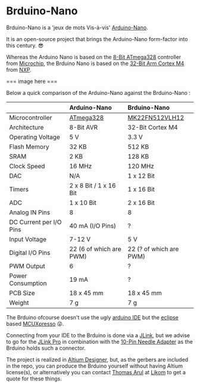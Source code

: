# Brduino-Nano

Brduino-Nano is a 'jeux de mots Vis-à-vis' [Arduino-Nano](https://store.arduino.cc/arduino-nano).

It is an open-source project that brings the Arduino-Nano form-factor into this century. :sunglasses:  

Whereas the Arduino Nano is based on the [8-Bit ATmega328](https://www.microchip.com/wwwproducts/en/ATmega328) controller from [Microchip](https://www.microchip.com/), the Brduino Nano is based on the [32-Bit Arm Cortex M4](https://developer.arm.com/ip-products/processors/cortex-m/cortex-m4) from [NXP](https://www.nxp.com/part/MK22FN512VLH12#/). 

=== image here ===

Below a quick comparison of the Arduino-Nano against the Brduino-Nano :

|  | Arduino-Nano | Brduino-Nano |        
|---|:---|:---|
| Microcontroller | [ATmega328](https://www.microchip.com/wwwproducts/en/ATmega328) | [MK22FN512VLH12](https://www.nxp.com/part/MK22FN512VLH12#/) |
| Architecture | 8-Bit AVR | 32-Bit Cortex M4 |
| Operating Voltage |  5 V | 3.3 V |
| Flash Memory | 32 KB | 512 KB |
| SRAM | 2 KB | 128 KB |
| Clock Speed | 16 MHz | 120 MHz |
| DAC | N/A | 1 x 12 Bit |
| Timers | 2 x 8 Bit / 1 x 16 Bit | 1 x 16 Bit|
| ADC | 1 x 10 Bit | 2 x 16 Bit |
| Analog IN Pins | 8 | 8 |
| DC Current per I/O Pins |	40 mA (I/O Pins) | ? |
| Input Voltage | 7-12 V | 5 V |
| Digital I/O Pins | 22 (6 of which are PWM) | 22 (? of which are PWM) |
| PWM Output | 	6 | ? |
| Power Consumption | 19 mA | ? |
| PCB Size | 18 x 45 mm | 18 x 45 mm |
| Weight |	7 g | 7 g |

The Brduino ofcourse doesn't use the ugly [arduino IDE](https://www.arduino.cc/en/main/software) but the [eclipse](https://www.eclipse.org/) based [MCUXpresso](https://www.nxp.com/design/software/development-software/mcuxpresso-software-and-tools-/mcuxpresso-integrated-development-environment-ide:MCUXpresso-IDE) :stuck_out_tongue_winking_eye:.

Connecting from your IDE to the Brduino is done via a [JLink](https://www.segger.com/products/debug-probes/j-link/models/model-overview/), but we advise to go for the [JLink Pro](https://www.segger.com/products/debug-probes/j-link/models/j-link-pro/) in combination with the [10-Pin Needle Adapter](https://www.segger.com/products/debug-probes/j-link/accessories/adapters/10-pin-needle-adapter/) as the Brduino holds such a connector.

The project is realized in [Altium Designer](https://www.altium.com/altium-designer/), but, as the gerbers are included in the repo, you can produce the Brduino yourself without having Altium license(s), or alternatively you can contact [Thomas Arul](thomasarul@likom.com.my) at [Likom](http://www.likom.com.my/) to get a quote for these things. 

